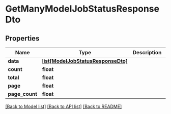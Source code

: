 # GetManyModelJobStatusResponseDto

## Properties
Name | Type | Description | Notes
------------ | ------------- | ------------- | -------------
**data** | [**list[ModelJobStatusResponseDto]**](ModelJobStatusResponseDto.md) |  | 
**count** | **float** |  | 
**total** | **float** |  | 
**page** | **float** |  | 
**page_count** | **float** |  | 

[[Back to Model list]](../README.md#documentation-for-models) [[Back to API list]](../README.md#documentation-for-api-endpoints) [[Back to README]](../README.md)

